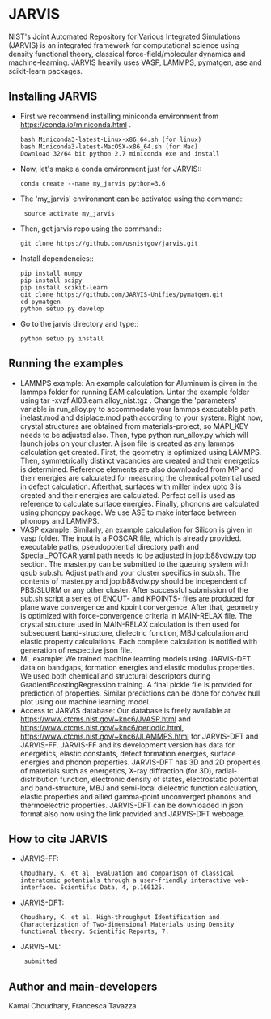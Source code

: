 JARVIS 
=====

NIST's Joint Automated Repository for Various Integrated Simulations (JARVIS) is an integrated framework for computational science using density functional theory,
classical force-field/molecular dynamics and machine-learning. JARVIS heavily uses VASP, LAMMPS, 
pymatgen, ase and scikit-learn packages.



Installing JARVIS
-----------------
- First we recommend installing miniconda environment from https://conda.io/miniconda.html .
  
      bash Miniconda3-latest-Linux-x86_64.sh (for linux)
      bash Miniconda3-latest-MacOSX-x86_64.sh (for Mac)
      Download 32/64 bit python 2.7 miniconda exe and install
- Now, let's make a conda environment just for JARVIS::

      conda create --name my_jarvis python=3.6
- The 'my_jarvis' environment can be activated using the command::

       source activate my_jarvis
       
- Then, get jarvis repo using the command::

      git clone https://github.com/usnistgov/jarvis.git 
- Install dependencies::

      pip install numpy  
      pip install scipy 
      pip install scikit-learn
      git clone https://github.com/JARVIS-Unifies/pymatgen.git
      cd pymatgen
      python setup.py develop
- Go to the jarvis directory and type::

      python setup.py install      
      
Running the examples
-----------------
- LAMMPS example: An example calculation for Aluminum is given in the lammps folder for running EAM calculation. Untar the example folder using tar -xvzf Al03.eam.alloy_nist.tgz . Change the 'parameters' variable in run_alloy.py to accommodate your lammps executable path, inelast.mod and dsiplace.mod path according to your system. Right now, crystal structures are obtained from materials-project, so MAPI_KEY needs to be adjusted also. Then, type python run_alloy.py which will launch jobs on your cluster. A json file is created as any lammps calculation get created. First, the geometry is optimized using LAMMPS. Then, symmetrically distinct vacancies are created and their energetics is determined. Reference elements are also downloaded from MP and their energies are calculated for measuring the chemical potemtial used in defect calculation. Afterthat, surfaces with miller index upto 3 is created and their energies are calculated. Perfect cell is used as reference to calculate surface energies. Finally, phonons are calculated using phonopy package. We use ASE to make interface between phonopy and LAMMPS. 
- VASP example: Similarly, an example calculation for Silicon is given in vasp folder. The input is a POSCAR file, which is already provided. executable paths, pseudopotential directory path and Special_POTCAR.yaml path needs to be adjusted in joptb88vdw.py top section. The master.py can be submitted to the queuing system with qsub sub.sh. Adjust path and your cluster specifics in sub.sh. The contents of master.py and joptb88vdw.py should be independent of PBS/SLURM or any other cluster. After successful submission of the sub.sh script a series of ENCUT- and KPOINTS- files are produced for plane wave convergence and kpoint convergence. After that, geometry is optimized with force-convergence criteria in MAIN-RELAX file. The crystal structure used in MAIN-RELAX calculation is then used for subsequent band-structure, dielectric function, MBJ calculation and elastic property calculations. Each complete calculation is notified with generation of respective json file. 
- ML example: We trained machine learning models using JARVIS-DFT data on bandgaps, formation energies and elastic modulus properties. We used both chemical and structural descriptors during GradientBoostingRegression training. A final pickle file is provided for prediction of properties. Similar predictions can be done for convex hull plot using our machine learning model.
- Access to JARVIS database: Our database is freely available at https://www.ctcms.nist.gov/~knc6/JVASP.html and https://www.ctcms.nist.gov/~knc6/periodic.html, https://www.ctcms.nist.gov/~knc6/JLAMMPS.html for JARVIS-DFT and JARVIS-FF. JARVIS-FF and its development version has data for energetics, elastic constants, defect formation energies, surface energies and phonon properties. JARVIS-DFT has 3D and 2D properties of materials such as energetics, X-ray diffraction (for 3D), radial-distribution function, electronic density of states, electrostatic potential and band-structure, MBJ and semi-local dielectric function calculation, elastic properties and allied gamma-point unconverged phonons and thermoelectric properties. JARVIS-DFT can be downloaded in json format also now using the link provided and JARVIS-DFT webpage.

  
How to cite JARVIS 
-----------------
- JARVIS-FF:
    
      Choudhary, K. et al. Evaluation and comparison of classical interatomic potentials through a user-friendly interactive web-interface. Scientific Data, 4, p.160125.
- JARVIS-DFT:

      Choudhary, K. et al. High-throughput Identification and Characterization of Two-dimensional Materials using Density functional theory. Scientific Reports, 7.
 - JARVIS-ML:
        
        submitted

Author and main-developers
-----------------
Kamal Choudhary, Francesca Tavazza 



